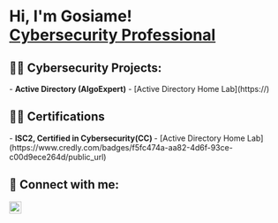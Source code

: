 <h1>Hi, I'm Gosiame! <br/> <a href="https://www.linkedin.com/in/gosiame-tlhapi/">Cybersecurity Professional</a>



<h2>👨‍💻 Cybersecurity Projects:</h2>
- <b> Active Directory (AlgoExpert)</b>
  - [Active Directory Home Lab](https://)

<h2>👨‍💻 Certifications</h2>
- <b> ISC2, Certified in Cybersecurity(CC) </b>
  - [Active Directory Home Lab](https://www.credly.com/badges/f5fc474a-aa82-4d6f-93ce-c00d9ece264d/public_url)

<h2> 🤳 Connect with me:</h2>

[<img align="left" alt="JoshMadakor | LinkedIn" width="22px" src="https://cdn.jsdelivr.net/npm/simple-icons@v3/icons/linkedin.svg" />][linkedin]


[linkedin]: https://linkedin.com/in/gosiame-tlhapi

<!--
**joshmadakor1/joshmadakor1** is a ✨ _special_ ✨ repository because its `README.md` (this file) appears on your GitHub profile.

Here are some ideas to get you started:

- 🔭 I’m currently working on ...
- 🌱 I’m currently learning ...
- 👯 I’m looking to collaborate on ...
- 🤔 I’m looking for help with ...
- 💬 Ask me about ...
- 📫 How to reach me: ...
- 😄 Pronouns: ...
- ⚡ Fun fact: ...
-->
